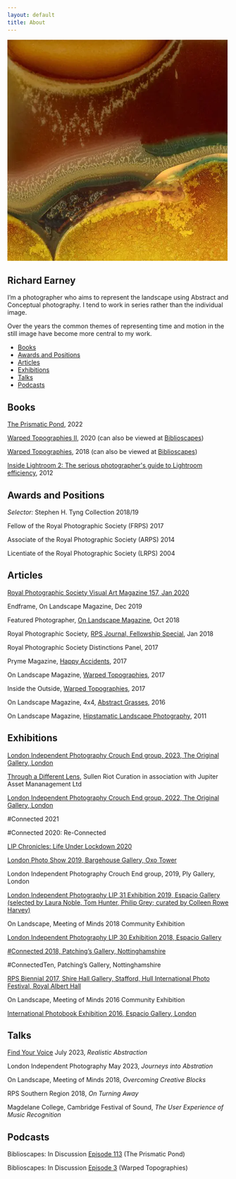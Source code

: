 ```yaml
---
layout: default
title: About
---
```


![Warped Topographies](warped-topographies/warped-topographies-01.webp "Warped Topographies")


## Richard Earney

I’m a photographer who aims to represent the landscape using Abstract and Conceptual photography. I tend to work in series rather than the individual image.

Over the years the common themes of representing time and motion in the still image have become more central to my work.

-   [Books](#books)
-   [Awards and Positions](#awards-and-positions)
-   [Articles](#articles)
-   [Exhibitions](#exhibitions)
-   [Talks](#talks)
-   [Podcasts](#podcasts)

## Books

[The Prismatic Pond](https://methodphotopress.co.uk), 2022

[Warped Topographies II](http://methodphotopress.uk/), 2020 (can also be viewed at [Biblioscapes](https://biblioscapes.com/library/warped-topographies-ii))

[Warped Topographies](https://www.kozubooks.com/books-new/richard-earney-warped-topographies), 2018 (can also be viewed at [Biblioscapes](https://biblioscapes.com/library/warped-topographies))

[Inside Lightroom 2: The serious photographer's guide to Lightroom efficiency](https://www.amazon.co.uk/Inside-Lightroom-serious-photographers-efficiency/dp/1138456306?crid=13UHN3DFGKZXT&keywords=Inside%20lightroom&qid=1666183854&sprefix=inside%20lightroom%2Caps%2C82&sr=8-1), 2012

## Awards and Positions

*Selector:* Stephen H. Tyng Collection 2018/19

Fellow of the Royal Photographic Society (FRPS) 2017

Associate of the Royal Photographic Society (ARPS) 2014

Licentiate of the Royal Photographic Society (LRPS) 2004

## Articles

[Royal Photographic Society Visual Art Magazine 157, Jan 2020](blog/2018-01-14-feature-in-the-rps-journal)

Endframe, On Landscape Magazine, Dec 2019

Featured Photographer, [On Landscape Magazine](https://www.onlandscape.co.uk/2019/12/cemetery-bins-graveyards-graveyard/), Oct 2018

Royal Photographic Society, [RPS Journal, Fellowship Special](https://method.photo/s/RPS-Journal-January-2018.pdf), Jan 2018

Royal Photographic Society Distinctions Panel, 2017

Pryme Magazine, [Happy Accidents](http://prymeeditions.com/happy-accidents-september-2017), 2017

On Landscape Magazine, [Warped Topographies](https://www.onlandscape.co.uk/2017/04/warped-topographies/), 2017

Inside the Outside, [Warped Topographies](http://www.inside-the-outside.com/warped-topographies-richard-earney/), 2017

On Landscape Magazine,  4x4, [Abstract Grasses](https://www.onlandscape.co.uk/2016/01/subscribers-4x4-portfolios-106/), 2016

On Landscape Magazine, [Hipstamatic Landscape Photography](https://www.onlandscape.co.uk/2011/11/hipstamatic-landscape-photography/), 2011

## Exhibitions

[London Independent Photography Crouch End group, 2023, The Original Gallery, London](blog/2023-03-21-lip-crouch-end-annual)

[Through a Different Lens](https://www.instagram.com/p/Cp-yq5aIS24), Sullen Riot Curation in association with Jupiter Asset Mananagement Ltd

[London Independent Photography Crouch End group, 2022, The Original Gallery, London](blog/2022-03-15-crouch-end-lip-annual-show)

#Connected 2021

#Connected 2020: Re-Connected

[LIP Chronicles: Life Under Lockdown 2020](blog/2021-01-13-lip-chronicles-life-in-lockdown)

[London Photo Show 2019, Bargehouse Gallery, Oxo Tower](blog/2019-10-17-the-london-photo-show)

London Independent Photography Crouch End group, 2019, Ply Gallery, London

[London Independent Photography LIP 31 Exhibition 2019, Espacio Gallery (selected by Laura Noble, Tom Hunter, Philip Grey; curated by Colleen Rowe Harvey)](blog/2019-10-01-lip-31)

On Landscape, Meeting of Minds 2018 Community Exhibition

[London Independent Photography LIP 30 Exhibition 2018, Espacio Gallery](blog/2018-10-08-london-independent-photographers-30th-annual-exhibition)

[#Connected 2018, Patching’s Gallery, Nottinghamshire](blog/2018-04-25-#connected2018)

#ConnectedTen, Patching’s Gallery, Nottinghamshire

[RPS Biennial 2017, Shire Hall Gallery, Stafford, Hull International Photo Festival, Royal Albert Hall](blog/2017-02-14-rps-biennial-2017)

On Landscape, Meeting of Minds 2016 Community Exhibition

[International Photobook Exhibition 2016, Espacio Gallery, London](blog/2016-10-11-rps-international-photobook-exhibition)

## Talks

[Find Your Voice](https://fyv.art/) July 2023, *Realistic Abstraction*

London Independent Photography May 2023, *Journeys into Abstration*

On Landscape, Meeting of Minds 2018, *Overcoming Creative Blocks*

RPS Southern Region 2018, *On Turning Away*

Magdelane College, Cambridge Festival of Sound, *The User Experience of Music Recognition*


## Podcasts

Biblioscapes: In Discussion [Episode 113](https://biblioscapes.com/in-discussion/richard-earney-1) (The Prismatic Pond)

Biblioscapes: In Discussion [Episode 3](https://biblioscapes.com/in-discussion/richard-earney) (Warped Topographies)


